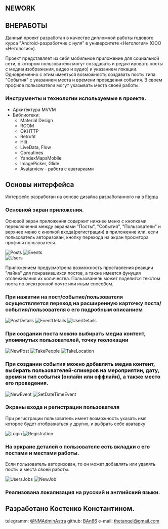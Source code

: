 ## NEWORK
## ВНЕРАБОТЫ

Данный проект разработан в качестве дипломной работы годового курса "Android-разработчик с нуля" в университете «Нетология» (ООО «Нетология»). 

Проект представляет из себя мобильное приложение для социальной сети, в котором пользователи могут созадавать и редактировать посты с медиа(изображения, видео и аудио) и указанием локации. 
Одновременно с этим имееться возможность создавать посты типа "События" с указанием места и времени проведения события. 
В своем профиле пользователи могут указывать места своей работы.

### Инструменты и технологии используемые в проекте.
- Архитектура MVVM
- Библиотеки:
    - Material Design
    - ROOM
    - OKHTTP
    - Retrofit
    - Hilt
    - LiveData, Flow
    - Coroutines
    - YandexMapsMobile
    - ImagePicker, Glide
    - [Avatarview](https://github.com/GetStream/avatarview-android) - работа с аватарками

## Основы интерфейса
Интерфейс разработан на основе дизайна разработанного на в [Figma](https://www.figma.com/file/8z1sV6KIf6Sc1y02TrY2XS/Nmedia?type=design&node-id=0%3A1&mode=design&t=P0JIwE4Xj28DOx61-1)

### Основной экран приложения.
Основой экран приложения содержит нижнее меню с кнопками переключения между экранами "Посты", "События", "Пользователи" и верхнее меню с кнопкой входа(регистрации) в приложение или, если пользователь авторизован, 
кнопку перехода на экран просмтора профиля пользователя.

![Posts](https://github.com/BAn66/NeWork/blob/master/sceenshots/mainPosts.JPG?raw=true) 
![Events](https://github.com/BAn66/NeWork/blob/master/sceenshots/events.JPG?raw=true)  
![Users](https://github.com/BAn66/NeWork/blob/master/sceenshots/users.JPG?raw=true)

Приложением предусмотрена возможность проставления реакции "лайка" для понравившихся постов, а также имеется фунуция отслеживания их количества.
Пользованель может поделится текстом поста по электронной почте или иным способом.

### При нажатии на пост/событие/пользователя осуществляется переход на расширенную карточку поста/события/пользователя с его подробным описанием

![PostDetails](https://github.com/BAn66/NeWork/blob/master/sceenshots/postDetails.JPG?raw=true) 
![EventDetails](https://github.com/BAn66/NeWork/blob/master/sceenshots/eventDetails.JPG?raw=true)
![UserDetails](https://github.com/BAn66/NeWork/blob/master/sceenshots/userDetails.JPG?raw=true)

### При создании поста можно выбирать медиа контент, упомянутых пользователей, точку геолокации

![NewPost](https://github.com/BAn66/NeWork/blob/master/sceenshots/newPost.JPG?raw=true)
![TakePeople](https://github.com/BAn66/NeWork/blob/master/sceenshots/takePeople.JPG?raw=true)
![TakeLocation](https://github.com/BAn66/NeWork/blob/master/sceenshots/takePlace.JPG?raw=true)

### При создании события можно добавлять медиа контент, выбирать пользователей-спикеров на мероприятии, дату, время и тип события (онлайн или оффлайн), а также место его проведения.

![NewEvent](https://github.com/BAn66/NeWork/blob/master/sceenshots/newEvent.JPG?raw=true)
![SetDateTimeEvent](https://github.com/BAn66/NeWork/blob/master/sceenshots/takeDateTimeTypeEvent.JPG?raw=true)

### Экраны входа и регистрации пользователя
При регистрации пользователь имеет возможность указать имя которое будет отображаться у других, и выбрать себе аватарку

![Login](https://github.com/BAn66/NeWork/blob/master/sceenshots/login.JPG?raw=true)
![Registration](https://github.com/BAn66/NeWork/blob/master/sceenshots/registration.JPG?raw=true)

### На эркране деталей о пользователе есть вкладки с его постами и местами работы. 
Если пользователь авторизован, то он может добавлять или удалять посты и места своей работы.

![UsersJobs](https://github.com/BAn66/NeWork/blob/master/sceenshots/userDetailsJobs.JPG?raw=true)
![NewJob](https://github.com/BAn66/NeWork/blob/master/sceenshots/NewJob.JPG?raw=true)

### Реализована локализация на русский и английский языки.

## Разработано Костенко Константином.
telegramm: [@NMAdminAstra](https://t.me/NMAdminAstra)
github: [BAn66](https://github.com/BAn66)
e-mail: thetanqel@gmail.com